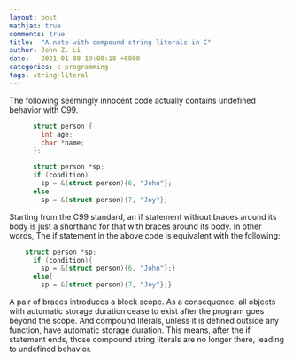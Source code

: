 ```yaml
---
layout: post
mathjax: true
comments: true
title:  "A note with compound string literals in C"
author: John Z. Li
date:   2021-01-08 19:00:18 +0800
categories: c programming
tags: string-literal
---
```

The following seemingly innocent code actually contains undefined behavior with C99.
```c
      struct person {
        int age;
        char *name;
      };

      struct person *sp;
      if (condition)
        sp = &(struct person){6, "John"};
      else
        sp = &(struct person){7, "Joy"};
```
Starting from the C99 standard, an if statement without braces around its body
is just a shorthand for that with braces around its body.
In other words, The if statement in the above code is equivalent with the following:
```c
    struct person *sp;
      if (condition){
        sp = &(struct person){6, "John"};}
      else{
        sp = &(struct person){7, "Joy"};}
```
A pair of braces introduces a block scope.
As a consequence, all objects with automatic storage duration cease to
exist after the program goes beyond the scope.
And compound literals, unless it is defined outside any function,
have automatic storage duration.
This means, after the if statement ends,
those compound string literals are no longer there, leading to undefined behavior.

